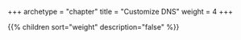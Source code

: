 +++
archetype = "chapter"
title = "Customize DNS"
weight = 4
+++

{{% children sort="weight" description="false" %}}